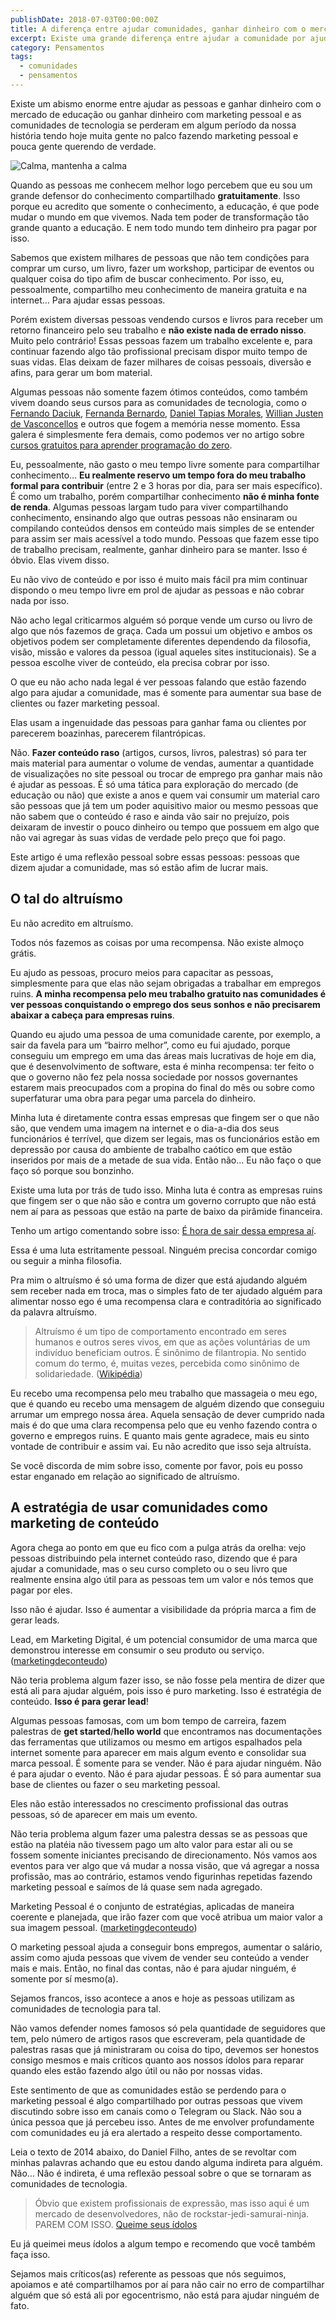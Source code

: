 ```yaml
---
publishDate: 2018-07-03T00:00:00Z
title: A diferença entre ajudar comunidades, ganhar dinheiro com o mercado de educação e o marketing pessoal
excerpt: Existe uma grande diferença entre ajudar a comunidade por ajudar, trabalhar com isso e fazer as coisas somente por marketing pessoal
category: Pensamentos
tags:
  - comunidades
  - pensamentos
---
```


Existe um abismo enorme entre ajudar as pessoas e ganhar dinheiro com o mercado de educação ou ganhar dinheiro com marketing pessoal e as comunidades de tecnologia se perderam em algum período da nossa história tendo hoje muita gente no palco fazendo marketing pessoal e pouca gente querendo de verdade.

![Calma, mantenha a calma](~/assets/images/posts/keep-calm-and-keep-calm.jpeg)

Quando as pessoas me conhecem melhor logo percebem que eu sou um grande defensor do conhecimento compartilhado **gratuitamente**. Isso porque eu acredito que somente o conhecimento, a educação, é que pode mudar o mundo em que vivemos. Nada tem poder de transformação tão grande quanto a educação. E nem todo mundo tem dinheiro pra pagar por isso.

Sabemos que existem milhares de pessoas que não tem condições para comprar um curso, um livro, fazer um workshop, participar de eventos ou qualquer coisa do tipo afim de buscar conhecimento. Por isso, eu, pessoalmente, compartilho meu conhecimento de maneira gratuita e na internet… Para ajudar essas pessoas.

Porém existem diversas pessoas vendendo cursos e livros para receber um retorno financeiro pelo seu trabalho e **não existe nada de errado nisso**. Muito pelo contrário! Essas pessoas fazem um trabalho excelente e, para continuar fazendo algo tão profissional precisam dispor muito tempo de suas vidas. Elas deixam de fazer milhares de coisas pessoais, diversão e afins, para gerar um bom material.

Algumas pessoas não somente fazem ótimos conteúdos, como também vivem doando seus cursos para as comunidades de tecnologia, como o [Fernando Daciuk](https://medium.com/@fdaciuk), [Fernanda Bernardo](https://medium.com/@fernandabernardo), [Daniel Tapias Morales](https://medium.com/@tapmorales), [Willian Justen de Vasconcellos](https://medium.com/@willianjustendevasconcellos) e outros que fogem a memória nesse momento. Essa galera é simplesmente fera demais, como podemos ver no artigo sobre [cursos gratuitos para aprender programação do zero](https://medium.com/trainingcenter/trilha-de-estudos-com-cursos-gratuitos-para-aprender-programa%C3%A7%C3%A3o-do-zero-2758f3d0190).

Eu, pessoalmente, não gasto o meu tempo livre somente para compartilhar conhecimento… **Eu realmente reservo um tempo fora do meu trabalho formal para contribuir** (entre 2 e 3 horas por dia, para ser mais específico). É como um trabalho, porém compartilhar conhecimento **não é minha fonte de renda**. Algumas pessoas largam tudo para viver compartilhando conhecimento, ensinando algo que outras pessoas não ensinaram ou compilando conteúdos densos em conteúdo mais simples de se entender para assim ser mais acessível a todo mundo. Pessoas que fazem esse tipo de trabalho precisam, realmente, ganhar dinheiro para se manter. Isso é óbvio. Elas vivem disso.

Eu não vivo de conteúdo e por isso é muito mais fácil pra mim continuar dispondo o meu tempo livre em prol de ajudar as pessoas e não cobrar nada por isso.

Não acho legal criticarmos alguém só porque vende um curso ou livro de algo que nós fazemos de graça. Cada um possui um objetivo e ambos os objetivos podem ser completamente diferentes dependendo da filosofia, visão, missão e valores da pessoa (igual aqueles sites institucionais). Se a pessoa escolhe viver de conteúdo, ela precisa cobrar por isso.

O que eu não acho nada legal é ver pessoas falando que estão fazendo algo para ajudar a comunidade, mas é somente para aumentar sua base de clientes ou fazer marketing pessoal.

Elas usam a ingenuidade das pessoas para ganhar fama ou clientes por parecerem boazinhas, parecerem filantrópicas.

Não. **Fazer conteúdo raso** (artigos, cursos, livros, palestras) só para ter mais material para aumentar o volume de vendas, aumentar a quantidade de visualizações no site pessoal ou trocar de emprego pra ganhar mais não é ajudar as pessoas. É só uma tática para exploração do mercado (de educação ou não) que existe a anos e quem vai consumir um material caro são pessoas que já tem um poder aquisitivo maior ou mesmo pessoas que não sabem que o conteúdo é raso e ainda vão sair no prejuízo, pois deixaram de investir o pouco dinheiro ou tempo que possuem em algo que não vai agregar às suas vidas de verdade pelo preço que foi pago.

Este artigo é uma reflexão pessoal sobre essas pessoas: pessoas que dizem ajudar a comunidade, mas só estão afim de lucrar mais.

## <a name='Otaldoaltrusmo'></a>O tal do altruísmo

Eu não acredito em altruísmo.

Todos nós fazemos as coisas por uma recompensa. Não existe almoço grátis.

Eu ajudo as pessoas, procuro meios para capacitar as pessoas, simplesmente para que elas não sejam obrigadas a trabalhar em empregos ruins. **A minha recompensa pelo meu trabalho gratuito nas comunidades é ver pessoas conquistando o emprego dos seus sonhos e não precisarem abaixar a cabeça para empresas ruins**.

Quando eu ajudo uma pessoa de uma comunidade carente, por exemplo, a sair da favela para um “bairro melhor”, como eu fui ajudado, porque conseguiu um emprego em uma das áreas mais lucrativas de hoje em dia, que é desenvolvimento de software, esta é minha recompensa: ter feito o que o governo não fez pela nossa sociedade por nossos governantes estarem mais preocupados com a propina do final do mês ou sobre como superfaturar uma obra para pegar uma parcela do dinheiro.

Minha luta é diretamente contra essas empresas que fingem ser o que não são, que vendem uma imagem na internet e o dia-a-dia dos seus funcionários é terrível, que dizem ser legais, mas os funcionários estão em depressão por causa do ambiente de trabalho caótico em que estão inseridos por mais de a metade de sua vida. Então não… Eu não faço o que faço só porque sou bonzinho.

Existe uma luta por trás de tudo isso. Minha luta é contra as empresas ruins que fingem ser o que não são e contra um governo corrupto que não está nem aí para as pessoas que estão na parte de baixo da pirâmide financeira.

Tenho um artigo comentando sobre isso: [É hora de sair dessa empresa aí](/posts/É-hora-de-sair-dessa-empresa-aí/).

Essa é uma luta estritamente pessoal. Ninguém precisa concordar comigo ou seguir a minha filosofia.

Pra mim o altruísmo é só uma forma de dizer que está ajudando alguém sem receber nada em troca, mas o simples fato de ter ajudado alguém para alimentar nosso ego é uma recompensa clara e contraditória ao significado da palavra altruísmo.

> Altruísmo é um tipo de comportamento encontrado em seres humanos e outros seres vivos, em que as ações voluntárias de um indivíduo beneficiam outros. É sinônimo de filantropia. No sentido comum do termo, é, muitas vezes, percebida como sinônimo de solidariedade. ([Wikipédia](https://pt.wikipedia.org/wiki/Altru%C3%ADsmo))

Eu recebo uma recompensa pelo meu trabalho que massageia o meu ego, que é quando eu recebo uma mensagem de alguém dizendo que conseguiu arrumar um emprego nossa área. Aquela sensação de dever cumprido nada mais é do que uma clara recompensa pelo que eu venho fazendo contra o governo e empregos ruins. E quanto mais gente agradece, mais eu sinto vontade de contribuir e assim vai. Eu não acredito que isso seja altruísta.

Se você discorda de mim sobre isso, comente por favor, pois eu posso estar enganado em relação ao significado de altruísmo.

## <a name='Aestratgiadeusarcomunidadescomomarketingdecontedo'></a>A estratégia de usar comunidades como marketing de conteúdo

Agora chega ao ponto em que eu fico com a pulga atrás da orelha: vejo pessoas distribuindo pela internet conteúdo raso, dizendo que é para ajudar a comunidade, mas o seu curso completo ou o seu livro que realmente ensina algo útil para as pessoas tem um valor e nós temos que pagar por eles.

Isso não é ajudar. Isso é aumentar a visibilidade da própria marca a fim de gerar leads.

Lead, em Marketing Digital, é um potencial consumidor de uma marca que demonstrou interesse em consumir o seu produto ou serviço. ([marketingdeconteudo](https://marketingdeconteudo.com/o-que-e-lead/))

Não teria problema algum fazer isso, se não fosse pela mentira de dizer que está ali para ajudar alguém, pois isso é puro marketing. Isso é estratégia de conteúdo. **Isso é para gerar lead**!

Algumas pessoas famosas, com um bom tempo de carreira, fazem palestras de **get started**/**hello world** que encontramos nas documentações das ferramentas que utilizamos ou mesmo em artigos espalhados pela internet somente para aparecer em mais algum evento e consolidar sua marca pessoal. É somente para se vender. Não é para ajudar ninguém. Não é para ajudar o evento. Não é para ajudar pessoas. É só para aumentar sua base de clientes ou fazer o seu marketing pessoal.

Eles não estão interessados no crescimento profissional das outras pessoas, só de aparecer em mais um evento.

Não teria problema algum fazer uma palestra dessas se as pessoas que estão na platéia não tivessem pago um alto valor para estar ali ou se fossem somente iniciantes precisando de direcionamento. Nós vamos aos eventos para ver algo que vá mudar a nossa visão, que vá agregar a nossa profissão, mas ao contrário, estamos vendo figurinhas repetidas fazendo marketing pessoal e saímos de lá quase sem nada agregado.

Marketing Pessoal é o conjunto de estratégias, aplicadas de maneira coerente e planejada, que irão fazer com que você atribua um maior valor a sua imagem pessoal. ([marketingdeconteudo](https://marketingdeconteudo.com/marketing-pessoal/))

O marketing pessoal ajuda a conseguir bons empregos, aumentar o salário, assim como ajuda pessoas que vivem de vender seu conteúdo a vender mais e mais. Então, no final das contas, não é para ajudar ninguém, é somente por sí mesmo(a).

Sejamos francos, isso acontece a anos e hoje as pessoas utilizam as comunidades de tecnologia para tal.

Não vamos defender nomes famosos só pela quantidade de seguidores que tem, pelo número de artigos rasos que escreveram, pela quantidade de palestras rasas que já ministraram ou coisa do tipo, devemos ser honestos consigo mesmos e mais críticos quanto aos nossos ídolos para reparar quando eles estão fazendo algo útil ou não por nossas vidas.

Este sentimento de que as comunidades estão se perdendo para o marketing pessoal é algo compartilhado por outras pessoas que vivem discutindo sobre isso em canais como o Telegram ou Slack. Não sou a única pessoa que já percebeu isso. Antes de me envolver profundamente com comunidades eu já era alertado a respeito desse comportamento.

Leia o texto de 2014 abaixo, do Daniel Filho, antes de se revoltar com minhas palavras achando que eu estou dando alguma indireta para alguém. Não… Não é indireta, é uma reflexão pessoal sobre o que se tornaram as comunidades de tecnologia.

> Óbvio que existem profissionais de expressão, mas isso aqui é um mercado de desenvolvedores, não de rockstar-jedi-samurai-ninja. PAREM COM ISSO.
> [Queime seus ídolos](https://danielfilho.github.io/2014/08/20/queime-seus-idolos/)

Eu já queimei meus ídolos a algum tempo e recomendo que você também faça isso.

Sejamos mais críticos(as) referente as pessoas que nós seguimos, apoiamos e até compartilhamos por aí para não cair no erro de compartilhar alguém que só está ali por egocentrismo, não está para ajudar ninguém de fato.
